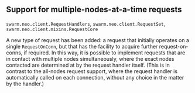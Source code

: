 ## Support for multiple-nodes-at-a-time requests

`swarm.neo.client.RequestHandlers`, `swarm.neo.client.RequestSet`,
`swarm.neo.client.mixins.RequestCore`

A new type of request has been added: a request that initially operates on a
single `RequestOnConn`, but that has the facility to acquire further request-on-
conns, if required. In this way, it is possible to implement requests that are
in contact with multiple nodes simultaneously, where the exact nodes contacted
are determined at by the request handler itself. (This is in contrast to the
all-nodes request support, where the request handler is automatically called on
each connection, without any choice in the matter by the handler.)

